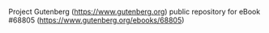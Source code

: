 Project Gutenberg (https://www.gutenberg.org) public repository for eBook #68805 (https://www.gutenberg.org/ebooks/68805)
